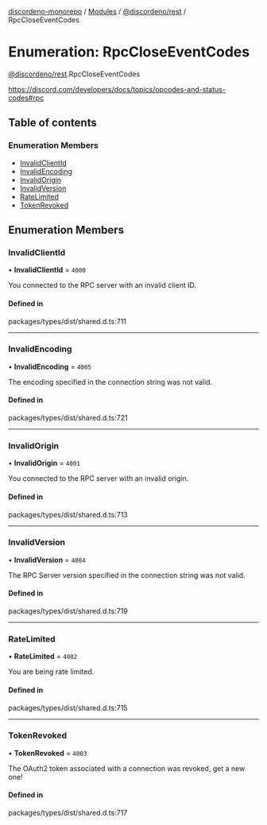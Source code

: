 [discordeno-monorepo](../README.md) / [Modules](../modules.md) / [@discordeno/rest](../modules/discordeno_rest.md) / RpcCloseEventCodes

# Enumeration: RpcCloseEventCodes

[@discordeno/rest](../modules/discordeno_rest.md).RpcCloseEventCodes

https://discord.com/developers/docs/topics/opcodes-and-status-codes#rpc

## Table of contents

### Enumeration Members

- [InvalidClientId](discordeno_rest.RpcCloseEventCodes.md#invalidclientid)
- [InvalidEncoding](discordeno_rest.RpcCloseEventCodes.md#invalidencoding)
- [InvalidOrigin](discordeno_rest.RpcCloseEventCodes.md#invalidorigin)
- [InvalidVersion](discordeno_rest.RpcCloseEventCodes.md#invalidversion)
- [RateLimited](discordeno_rest.RpcCloseEventCodes.md#ratelimited)
- [TokenRevoked](discordeno_rest.RpcCloseEventCodes.md#tokenrevoked)

## Enumeration Members

### InvalidClientId

• **InvalidClientId** = `4000`

You connected to the RPC server with an invalid client ID.

#### Defined in

packages/types/dist/shared.d.ts:711

---

### InvalidEncoding

• **InvalidEncoding** = `4005`

The encoding specified in the connection string was not valid.

#### Defined in

packages/types/dist/shared.d.ts:721

---

### InvalidOrigin

• **InvalidOrigin** = `4001`

You connected to the RPC server with an invalid origin.

#### Defined in

packages/types/dist/shared.d.ts:713

---

### InvalidVersion

• **InvalidVersion** = `4004`

The RPC Server version specified in the connection string was not valid.

#### Defined in

packages/types/dist/shared.d.ts:719

---

### RateLimited

• **RateLimited** = `4002`

You are being rate limited.

#### Defined in

packages/types/dist/shared.d.ts:715

---

### TokenRevoked

• **TokenRevoked** = `4003`

The OAuth2 token associated with a connection was revoked, get a new one!

#### Defined in

packages/types/dist/shared.d.ts:717
